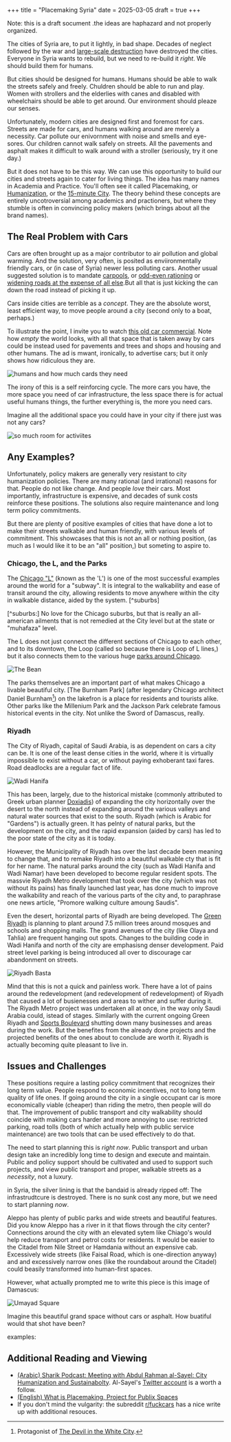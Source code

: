 +++
title = "Placemaking Syria"
date = 2025-03-05
draft = true
+++

Note: this is a draft socument .the ideas are haphazard and not properly organized.

The cities of Syria are, to put it lightly, in bad shape. Decades of neglect followed by the war and [large-scale destruction](https://www.washingtonpost.com/graphics/world/destruction-of-aleppo/) have destroyed the cities. Everyone in Syria wants to rebuild, but we need to re-build it *right*. We should build them for humans.

But cities should be designed for humans. Humans should be able to walk the streets safely and freely. Chuldren should be able to run and play. Women with strollers and the elderlies with canes and disabled with wheelchairs should be able to get around. Our environment should pleaze our senses.

Unfortunately, modern cities are designed first and foremost for cars. Streets are made for cars, and humans walking around are merely a necessity. Car pollute our enivornment with noise and smells and eye-sores. Our children cannot walk safely on streets. All the pavements and asphalt makes it difficult to walk around with a stroller (seriously, try it one day.)

But it does not have to be this way. We can use this opportunity to build our cities and streets again to cater for living things. The idea has many names in Academia and Practice. You'll often see it called Placemaking, or [Humanization](https://stories.undp.org/humanizing-cities), or the [15-minute City](https://en.wikipedia.org/wiki/15-minute_city). The theory behind these concepts are entirely uncotroversial among academics and practioners, but where they stumble is often in convincing policy makers (which brings about all the brand names).

## The Real Problem with Cars

Cars are often brought up as a major contributor to air pollution and global warming. And the solution, very often, is posited as enviironmentally friendly cars, or (in case of Syria) newer less polluting cars. Another usual suggested solution is to mandate [carpools](https://en.wikipedia.org/wiki/Carpool), or [odd-even rationing](https://en.wikipedia.org/wiki/Odd–even_rationing) or [widening roads at the expense of all else](https://apnews.com/article/egypt-cemetery-highways-cairo-city-dead-4b14e617e154fec1ec2dc34f5890d2c9).But all that is just kicking the can down the road instead of picking it up.

Cars inside cities are terrible as a *concept*. They are the absolute worst, least efficient way, to move people around a city (second only to a boat, perhaps.)

To illustrate the point, I invite you to watch [this old car commercial](https://www.youtube.com/watch?v=e_oWmY_mkCA). Note how *empty* the world looks, with all that space that is taken away by cars could be instead used for pavements and trees and shops and housing and other humans. The ad is mwant, ironically, to advertise cars; but it only shows how ridiculous they are.

![humans and how much cards they need](https://lh6.googleusercontent.com/8mgL-we3qQpMU7Uzf73fRdkfNggoHTbwDSIig6AT4BMB0jZqEXaEk3RVABFrlGv0Y0YGB1K4W2eoxQRG2m6QjS0UbzHX2TUmulYnq30ADeGXFRfrsoSU4ThGRkemA50g33UsNhI)

The irony of this is a self reinforcing cycle. The more cars you have, the more space you need of car infrastructure, the less space there is for actual useful humans things, the further everything is, the more you need cars.

Imagine all the additional space you could have in your city if there just was not any cars?

![so much room for activiites](https://2.bp.blogspot.com/-NTVK5-KUink/Ud7SGpgh9jI/AAAAAAAAAIE/zRdHQnTZ-Pc/s1600/3olqub.jpg)

## Any Examples?

Unfortunately, policy makers are generally very resistant to city humanization policies. There are many rational (and irrational) reasons for that. People do not like change. And people *love* their cars. Most importantly, infrastructure is expensive, and decades of sunk costs reinforce these positions. The solutions also require maintenance and long term policy commitments.

But there are plenty of positive examples of cities that have done a lot to make their streets walkable and human friendly, with various levels of commitment. This showcases that this is not an all or nothing position, (as much as I would like it to be an "all" position,) but someting to aspire to.

### Chicago, the L, and the Parks

The [Chicago "L"](https://en.wikipedia.org/wiki/Chicago_%22L%22) (known as the 'L') is one of the most successful examples around the world for a "subway". It is integral to the walkability and ease of transit around the city, allowing residents to move anywhere within the city in walkable distance, aided by the system. [^suburbs]

[^suburbs:] No love for the Chicago suburbs, but that is really an all-american ailments that is not remedied at the City level but at the state or "muhafaza" level.

The L does not just connect the different sections of Chicago to each other, and to its downtown, the Loop (called so because there is Loop of L lines,) but it also connects them to the various huge [parks around Chicago](https://en.wikipedia.org/wiki/Parks_in_Chicago).

![The Bean](https://cdn.choosechicago.com/uploads/2019/08/AA_Fall_MILPARK_01-900x612.jpg)

The parks themselves are an important part of what makes Chicago a livable beautiful city. [The Burnham Park] (after legendary Chicago architect Daniel Burnham[^devil]) on the lakefron is a place for residents and tourists alike. Other parks like the Millenium Park and the Jackson Park celebrate famous historical events in the city. Not unlike the Sword of Damascus, really.

[^devil]: Protagonist of [The Devil in the White City](https://en.wikipedia.org/wiki/The_Devil_in_the_White_City).

### Riyadh

The City of Riyadh, capital of Saudi Arabia, is as dependent on cars a city can be. It is one of the least dense cities in the world, where it is virtually impossible to exist without a car, or without paying exhoberant taxi fares. Road deadlocks are a regular fact of life.

![Wadi Hanifa](https://www.alriyadhcity.com/wp-content/uploads/2023/03/وادي-حنيفه-الرياض2-566x360.jpg)

This has been, largely, due to the historical mistake (commonly attributed to Greek urban planner [Doxiadis](https://en.wikipedia.org/wiki/Constantinos_Apostolou_Doxiadis)) of expanding the city horizontally over the desert to the north instead of expanding around the various valleys and natural water sources that exist to the south. Riyadh (which is Arabic for "Gardens") is actually green. It has pelnty of natural parks, but the development on the city, and the rapid expansion (aided by cars) has led to the poor state of the city as it is today.

However, the Municipality of Riyadh has over the last decade been meaning to change that, and to remake Riyadh into a beautiful walkable cty that is fit for her name. The natural parks around the city (such as Wadi Hanifa and Wadi Namar) have been developed to become regular resident spots. The massvie Riyadh Metro development that took over the city (which was not without its pains) has finally launched last year, has done much to improve the walkability and reach of the various parts of the city and, to paraphrase one news article, "Promore walking culture amoung Saudis". 

Even the desert, horizontal parts of Riyadh are being developed. The [Green Riyadh](https://www.rcrc.gov.sa/ar/projects/green-riyadh/) is planning to plant around 7.5 million trees around mosques and schools and shopping malls. The grand avenues of the city (like Olaya and Tahlia) are frequent hanging out spots. Changes to the building code in Wadi Hanifa and north of the city are emphasisng denser development. Paid street level parking is being introduced all over to discourage car abandonment on streets.

![Riyadh Basta](https://www.al-jazirah.com/2020/20200222/ln_29_1.jpg)

Mind that this is not a quick and painless work. There have a lot of pains around the redevelopment (and redevelopment of redevelopment) of Riyadh that caused a lot of busienesses and areas to wither and suffer during it. The Riyadh Metro project was undertaken all at once, in the way only Saudi Arabia could, istead of stages. Similarly with the current ongoing Green Riyadh and [Sports Boulevard](https://sportsboulevard.sa/ar/) shutting down many businesses and areas during the work. But the benefites from the already done projects and the projected benefits of the ones about to conclude are worth it. Riyadh is actually becoming quite pleasant to live in.

## Issues and Challenges

These positions require a lasting policy commitment that recognizes their long term value. People respond to economic incentives, not to long term quality of life ones. If going around the city in a single occupant car is more economically viable (cheaper) than riding the metro, then people will do that. The improvement of public transport and city walkability should coincide with making cars harder and more annoying to use: restricted parking, road tolls (both of which actually help with public service maintenance) are two tools that can be used effectively to do that. 

The need to start planning this is *right now*. Public transport and urban design take an incredibly long time to design and execute and maintain. Public and policy support should be cultivated and used to support such projects, and view public transport and proper, walkable streets as a *necessity*, not a luxury.

in Syria, the silver lining is that the bandaid is already ripped off: The infrastrudtcure is destroyed. There is no sunk cost any more, but we need to start planning *now*.

Aleppo has plenty of public parks and wide streets and beautiful features. Did you know Aleppo has a river in it that flows through the city center? Connections around the city with an elevated sytem like Chiago's would help reduce transport and petrol costs for residents. It would be easier to the Citadel from Nile Street or Hamdania without an expensive cab. Excessively wide streets (like Faisal Road, which is one-direction anyway) and and excessively narrow ones (like the roundabout around the Citadel) could beasily transformed into human-first spaces.

However, what actually prompted me to write this piece is this image of Damascus:

![Umayad Square](https://cdn.24.co.za/files/Cms/General/d/12395/0bdde630a4c74f01a4034f934056c537.jpg)

Imagine this beautiful grand space without cars or asphalt. How buatiful would that shot have been?

examples: 




## Additional Reading and Viewing

- [(Arabic) Sharik Podcast: Meeting with Abdul Rahman al-Sayel: City Humanization and Sustainabolty](https://www.youtube.com/watch?v=WmGKZFzJcoM). Al-Sayel's [Twitter account](https://x.com/alsayel) is a worth a follow.
- [(English) What is Placemaking, Project for Publix Spaces](https://www.pps.org/article/what-is-placemaking)
- If you don't mind the vulgarity: the subreddit [r/fuckcars](https://www.reddit.com/r/fuckcars/wiki/faq/#wiki_why_does_this_sub_hate_cars.3F) has a nice write up with additional resouces.
